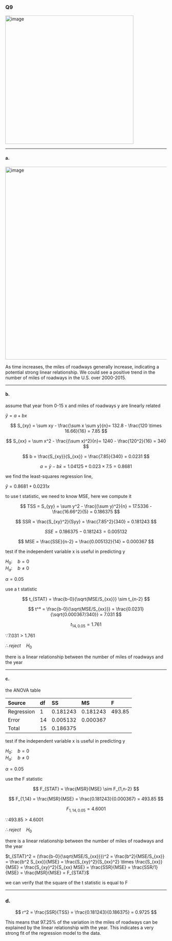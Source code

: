 ### Q9
<img width="400" alt="image" src=https://github.com/user-attachments/assets/5778440d-ec16-4843-990d-1a24d9821c9f/>

---

#### a.

<img width="600" alt="image" src=https://github.com/user-attachments/assets/5459b1bc-ae0e-44aa-99f2-6728a6bd6d5f/>

As time increases, the miles of roadways generally increase, indicating a potential strong linear relationship. We could see a positive trend in the number of miles of roadways in the U.S. over 2000-2015.

---

#### b.

assume that year from 0-15 x and miles of roadways y are linearly related

$\hat{y} = a + bx$  

$$
S_{xy} = \sum xy - \frac{\sum x \sum y}{n}= 132.8 - \frac{120 \times 16.66}{16} = 7.85
$$

$$
S_{xx} = \sum x^2 - \frac{(\sum x)^2}{n}= 1240 - \frac{120^2}{16} = 340
$$

$$
b = \frac{S_{xy}}{S_{xx}} = \frac{7.85}{340} = 0.0231
$$

$$
a = \bar{y} - b\bar{x} = 1.04125 + 0.023 \times 7.5 = 0.8681
$$

we find the least-squares regression line,

$\hat{y} = 0.8681 + 0.0231x$  

to use t statistic, we need to know MSE, here we compute it

$$
TSS = S_{yy} = \sum y^2 - \frac{(\sum y)^2}{n} = 17.5336 - \frac{16.66^2}{5} = 0.186375
$$

$$
SSR = \frac{S_{xy}^2}{Syy} = \frac{7.85^2}{340} = 0.181243
$$

$$
SSE = 0.186375 - 0.181243 = 0.005132
$$

$$
MSE = \frac{SSE}{n-2} = \frac{0.005132}{14} = 0.000367
$$

test if the independent variable x is useful in predicting y

$H_0: \quad b = 0$  
$H_a: \quad b \neq 0$  

$\alpha = 0.05$  

use a t statistic

$$
t_{STAT} = \frac{b-0}{\sqrt{MSE/S_{xx}}} \sim t_{n-2}
$$

$$
t^* = \frac{b-0}{\sqrt{MSE/S_{xx}}} = \frac{0.0231}{\sqrt{0.000367/340}} = 7.031
$$

$$
t_{14, 0.05} = 1.761
$$

$\because 7.031 > 1.761$  

$\therefore reject \quad H_0$  

there is a linear relationship between the number of miles of roadways and the year

---

#### c.

the ANOVA table

| Source | df | SS | MS | F |
|:------|:------|:------|:------|:------|
| Regression | 1 | 0.181243 | 0.181243 | 493.85 |
| Error | 14 | 0.005132 | 0.000367 |  |
| Total | 15 | 0.186375 |  |  |

test if the independent variable x is useful in predicting y

$H_0: \quad b = 0$  
$H_a: \quad b \neq 0$  

$\alpha = 0.05$  

use the F statistic

$$
F_{STAT} = \frac{MSR}{MSE} \sim F_{1,n-2}
$$

$$
F_{1,14} = \frac{MSR}{MSE} = \frac{0.181243}{0.000367} = 493.85
$$

$$
F_{1,14,0.05} = 4.6001
$$

$\because 493.85 > 4.6001$  

$\therefore reject \quad H_0$  

there is a linear relationship between the number of miles of roadways and the year  

$t_{STAT}^2 = (\frac{b-0}{\sqrt{MSE/S_{xx}}})^2 = \frac{b^2}{MSE/S_{xx}} = \frac{b^2 S_{xx}}{MSE} = \frac{S_{xy}^2}{S_{xx}^2} \times \frac{S_{xx}}{MSE} = \frac{S_{xy}^2}{S_{xx} MSE} = \frac{SSR}{MSE} = \frac{SSR/1}{MSE} = \frac{MSR}{MSE} = F_{STAT}$  

we can verify that the square of the t statistic is equal to F  

---

### d.

$$
r^2 = \frac{SSR}{TSS} = \frac{0.181243}{0.186375} = 0.9725
$$

This means that 97.25% of the variation in the miles of roadways can be explained by the linear relationship with the year. This indicates a very strong fit of the regression model to the data.
